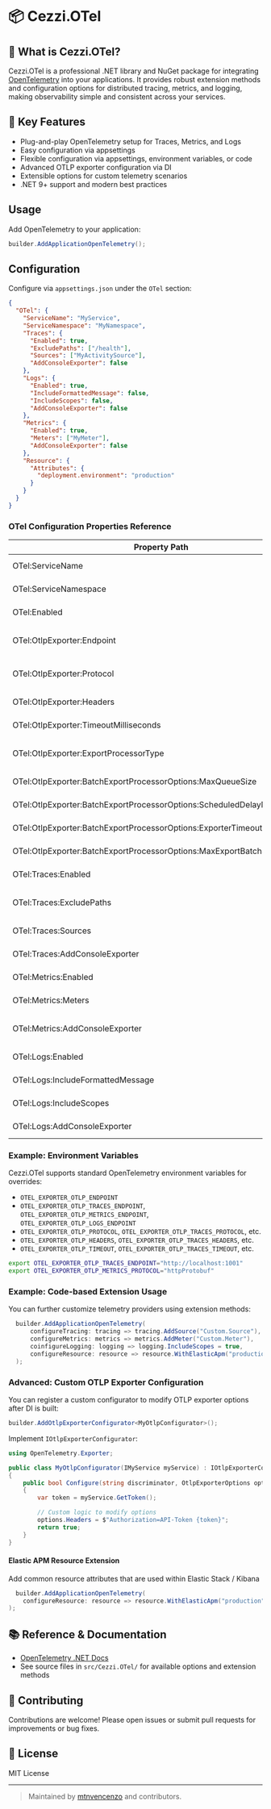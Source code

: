 # 📦 Cezzi.OTel

## 🚀 What is Cezzi.OTel?
Cezzi.OTel is a professional .NET library and NuGet package for integrating [OpenTelemetry](https://opentelemetry.io/) into your applications. It provides robust extension methods and configuration options for distributed tracing, metrics, and logging, making observability simple and consistent across your services.

## 🎯 Key Features
- Plug-and-play OpenTelemetry setup for Traces, Metrics, and Logs
- Easy configuration via appsettings
- Flexible configuration via appsettings, environment variables, or code
- Advanced OTLP exporter configuration via DI
- Extensible options for custom telemetry scenarios
- .NET 9+ support and modern best practices

## Usage

Add OpenTelemetry to your application:

```csharp
builder.AddApplicationOpenTelemetry();
```

## Configuration

Configure via `appsettings.json` under the `OTel` section:

```json
{
  "OTel": {
    "ServiceName": "MyService",
    "ServiceNamespace": "MyNamespace",
    "Traces": {
      "Enabled": true,
      "ExcludePaths": ["/health"],
      "Sources": ["MyActivitySource"],
      "AddConsoleExporter": false
    },
    "Logs": {
      "Enabled": true,
      "IncludeFormattedMessage": false,
      "IncludeScopes": false,
      "AddConsoleExporter": false
    },
    "Metrics": {
      "Enabled": true,
      "Meters": ["MyMeter"],
      "AddConsoleExporter": false
    },
    "Resource": {
      "Attributes": {
        "deployment.environment": "production"
      }
    }
  }
}
```


### OTel Configuration Properties Reference

| Property Path | Description | Default Value |
|--------------|-------------|--------------|
| OTel:ServiceName | The name of the service/application | Assembly name |
| OTel:ServiceNamespace | The namespace for the service | (empty) |
| OTel:Enabled | Enables/disables OpenTelemetry | true |
| OTel:OtlpExporter:Endpoint | The OTLP collector endpoint URL | "http://localhost:4317" |
| OTel:OtlpExporter:Protocol | Export protocol ("grpc" or "httpProtobuf") | "grpc" |
| OTel:OtlpExporter:Headers | Custom headers for OTLP requests | (empty) |
| OTel:OtlpExporter:TimeoutMilliseconds | Exporter timeout in milliseconds | 10000 |
| OTel:OtlpExporter:ExportProcessorType | Export processor type ("Batch" or "Simple") | "Batch" |
| OTel:OtlpExporter:BatchExportProcessorOptions:MaxQueueSize | Max queue size for batch processor | 2048 |
| OTel:OtlpExporter:BatchExportProcessorOptions:ScheduledDelayMilliseconds | Delay between batch exports (ms) | 5000 |
| OTel:OtlpExporter:BatchExportProcessorOptions:ExporterTimeoutMilliseconds | Timeout for batch export (ms) | 30000 |
| OTel:OtlpExporter:BatchExportProcessorOptions:MaxExportBatchSize | Max batch size for export | 512 |
| OTel:Traces:Enabled | Enables/disables tracing | true |
| OTel:Traces:ExcludePaths | List of route paths to exclude from tracing | [] |
| OTel:Traces:Sources | Additional sources for tracing | [] |
| OTel:Traces:AddConsoleExporter | Enables console exporter for traces | false |
| OTel:Metrics:Enabled | Enables/disables metrics | true |
| OTel:Metrics:Meters | Additional meters for metrics | [] |
| OTel:Metrics:AddConsoleExporter | Enables console exporter for metrics | false |
| OTel:Logs:Enabled | Enables/disables logging | true |
| OTel:Logs:IncludeFormattedMessage | Includes formatted messages in logs | false |
| OTel:Logs:IncludeScopes | Includes scopes in logs | false |
| OTel:Logs:AddConsoleExporter | Enables console exporter for logs | false |

### Example: Environment Variables
Cezzi.OTel supports standard OpenTelemetry environment variables for overrides:
- `OTEL_EXPORTER_OTLP_ENDPOINT`
- `OTEL_EXPORTER_OTLP_TRACES_ENDPOINT`, `OTEL_EXPORTER_OTLP_METRICS_ENDPOINT`, `OTEL_EXPORTER_OTLP_LOGS_ENDPOINT`
- `OTEL_EXPORTER_OTLP_PROTOCOL`, `OTEL_EXPORTER_OTLP_TRACES_PROTOCOL`, etc.
- `OTEL_EXPORTER_OTLP_HEADERS`, `OTEL_EXPORTER_OTLP_TRACES_HEADERS`, etc.
- `OTEL_EXPORTER_OTLP_TIMEOUT`, `OTEL_EXPORTER_OTLP_TRACES_TIMEOUT`, etc.

```bash
export OTEL_EXPORTER_OTLP_TRACES_ENDPOINT="http://localhost:1001"
export OTEL_EXPORTER_OTLP_METRICS_PROTOCOL="httpProtobuf"
```

### Example: Code-based Extension Usage
You can further customize telemetry providers using extension methods:

```csharp
  builder.AddApplicationOpenTelemetry(
      configureTracing: tracing => tracing.AddSource("Custom.Source"),
      configureMetrics: metrics => metrics.AddMeter("Custom.Meter"),
      coinfigureLogging: logging => logging.IncludeScopes = true,
      configureResource: resource => resource.WithElasticApm("production")
  );
```

### Advanced: Custom OTLP Exporter Configuration

You can register a custom configurator to modify OTLP exporter options after DI is built:

```csharp
builder.AddOtlpExporterConfigurator<MyOtlpConfigurator>();
```

Implement `IOtlpExporterConfigurator`:

```csharp
using OpenTelemetry.Exporter;

public class MyOtlpConfigurator(IMyService myService) : IOtlpExporterConfigurator
{
    public bool Configure(string discriminator, OtlpExporterOptions options)
    {
        var token = myService.GetToken();

        // Custom logic to modify options
        options.Headers = $"Authorization=API-Token {token}";
        return true;
    }
}
```


#### Elastic APM Resource Extension
Add common resource attributes that are used within Elastic Stack / Kibana
```csharp
  builder.AddApplicationOpenTelemetry(
    configureResource: resource => resource.WithElasticApm("production")
);
```

## 📚 Reference & Documentation
- [OpenTelemetry .NET Docs](https://opentelemetry.io/docs/instrumentation/net/)
- See source files in `src/Cezzi.OTel/` for available options and extension methods

## 🤝 Contributing
Contributions are welcome! Please open issues or submit pull requests for improvements or bug fixes.

## 📝 License
MIT License

---

> Maintained by [mtnvencenzo](https://github.com/mtnvencenzo) and contributors.
